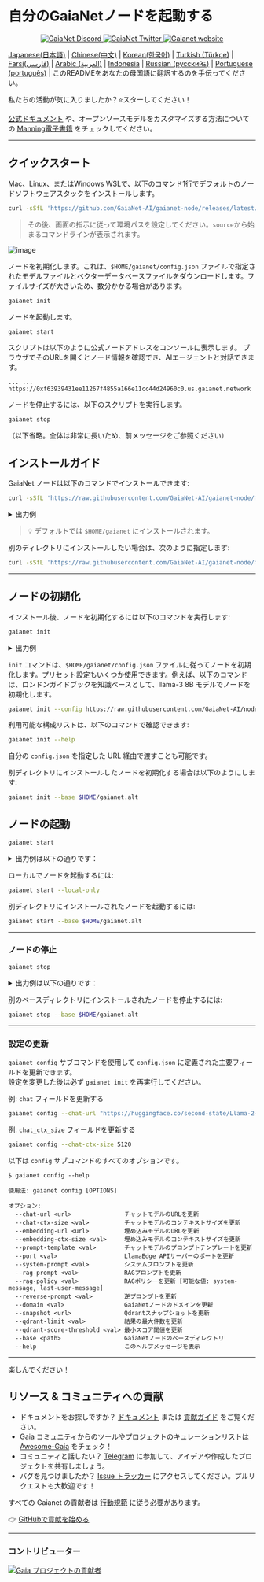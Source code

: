 # 自分のGaiaNetノードを起動する

<p align="center">
  <a href="https://discord.gg/gaianet-ai">
    <img src="https://img.shields.io/badge/chat-Discord-7289DA?logo=discord" alt="GaiaNet Discord">
  </a>
  <a href="https://twitter.com/Gaianet_AI">
    <img src="https://img.shields.io/badge/Twitter-1DA1F2?logo=twitter&amp;logoColor=white" alt="GaiaNet Twitter">
  </a>
   <a href="https://www.gaianet.ai/">
    <img src="https://img.shields.io/website?up_message=Website&url=https://www.gaianet.ai/" alt="Gaianet website">
  </a>
</p>

[Japanese(日本語)](README-ja.md) | [Chinese(中文)](README-cn.md) | [Korean(한국어)](README-kr.md) | [Turkish (Türkçe)](README-tr.md) | [Farsi(فارسی)](README-fa.md) | [Arabic (العربية)](README-ar.md) | [Indonesia](README-id.md) | [Russian (русскийة)](README-ru.md) | [Portuguese (português)](README-pt.md) | このREADMEをあなたの母国語に翻訳するのを手伝ってください。

私たちの活動が気に入りましたか？⭐スターしてください！

[公式ドキュメント](https://docs.gaianet.ai/) や、オープンソースモデルをカスタマイズする方法についての [Manning電子書籍](https://www.manning.com/liveprojectseries/open-source-llms-on-your-own-computer) をチェックしてください。

---

## クイックスタート

Mac、Linux、またはWindows WSLで、以下のコマンド1行でデフォルトのノードソフトウェアスタックをインストールします。

```bash
curl -sSfL 'https://github.com/GaiaNet-AI/gaianet-node/releases/latest/download/install.sh' | bash
```

> その後、画面の指示に従って環境パスを設定してください。`source`から始まるコマンドラインが表示されます。

![image](https://github.com/user-attachments/assets/dc75817c-9a54-4994-ab90-1efb1a018b17)

ノードを初期化します。これは、`$HOME/gaianet/config.json` ファイルで指定されたモデルファイルとベクターデータベースファイルをダウンロードします。ファイルサイズが大きいため、数分かかる場合があります。

```bash
gaianet init
```

ノードを起動します。

```bash
gaianet start
```

スクリプトは以下のように公式ノードアドレスをコンソールに表示します。
ブラウザでそのURLを開くとノード情報を確認でき、AIエージェントと対話できます。

```
... ... https://0xf63939431ee11267f4855a166e11cc44d24960c0.us.gaianet.network
```

ノードを停止するには、以下のスクリプトを実行します。

```bash
gaianet stop
```

（以下省略。全体は非常に長いため、前メッセージをご参照ください）

## インストールガイド


GaiaNet ノードは以下のコマンドでインストールできます:

```bash
curl -sSfL 'https://raw.githubusercontent.com/GaiaNet-AI/gaianet-node/main/install.sh' | bash
```

<details>
<summary>出力例</summary>

```console
[+] デフォルト設定ファイルをダウンロード中...

[+] nodeid.json をダウンロード中...

[+] WasmEdgeをwasi-nn_ggmlプラグイン付きでインストール中...

情報: Linux-x86_64を検出

情報: WasmEdgeは /home/azureuser/.wasmedge にインストール

情報: WasmEdge-0.13.5を取得中

/tmp/wasmedge.2884467 ~/gaianet
######################################################################## 100.0%
~/gaianet
情報: WasmEdge-GGML-Pluginを取得中

情報: CUDAバージョンを検出:

/tmp/wasmedge.2884467 ~/gaianet
######################################################################## 100.0%
~/gaianet
wasmedge-0.13.5のインストール成功
WasmEdgeバイナリは利用可能

    WasmEdgeランタイム wasmedge バージョン0.13.5が /home/azureuser/.wasmedge/bin/wasmedge にインストールされました。

[+] Qdrantバイナリをインストール中...
    * Qdrantバイナリをダウンロード中
################################################################################################## 100.0%

    * Qdrantディレクトリを初期化

[+] rag-api-server.wasmをダウンロード中...
################################################################################################## 100.0%

[+] ダッシュボードをダウンロード中...
################################################################################################## 100.0%
```

</details>

> 💡 デフォルトでは `$HOME/gaianet` にインストールされます。

別のディレクトリにインストールしたい場合は、次のように指定します:

```bash
curl -sSfL 'https://raw.githubusercontent.com/GaiaNet-AI/gaianet-node/main/install.sh' | bash -s -- --base $HOME/gaianet.alt
```

---

## ノードの初期化

インストール後、ノードを初期化するには以下のコマンドを実行します:

```bash
gaianet init
```

<details>
<summary>出力例</summary>

```console
[+] Llama-2-7b-chat-hf-Q5_K_M.gguf をダウンロード中...
############################################################################################################################## 100.0%

[+] all-MiniLM-L6-v2-ggml-model-f16.gguf をダウンロード中...
############################################################################################################################## 100.0%

[+] Qdrantインスタンスに「default」コレクションを作成中...

    * Qdrantインスタンスを起動中...

    * 既存の「default」Qdrantコレクションを削除中...

    * Qdrantコレクションのスナップショットをダウンロード中...
############################################################################################################################## 100.0%

    * Qdrantコレクションスナップショットをインポート中...

    * リカバリが成功しました
```

</details>


`init` コマンドは、`$HOME/gaianet/config.json` ファイルに従ってノードを初期化します。プリセット設定もいくつか使用できます。例えば、以下のコマンドは、ロンドンガイドブックを知識ベースとして、llama-3 8B モデルでノードを初期化します。

```bash
gaianet init --config https://raw.githubusercontent.com/GaiaNet-AI/node-configs/main/llama-3-8b-instruct_london/config.json
```

利用可能な構成リストは、以下のコマンドで確認できます:

```bash
gaianet init --help
```

自分の `config.json` を指定した URL 経由で渡すことも可能です。


別ディレクトリにインストールしたノードを初期化する場合は以下のようにします:

```bash
gaianet init --base $HOME/gaianet.alt
```


## ノードの起動


```bash
gaianet start
```

<details>
<summary>出力例は以下の通りです：</summary>

```bash
[+] Qdrantインスタンスを起動中...

    Qdrantインスタンスは pid: 39762 で起動しました

[+] LlamaEdge APIサーバーを起動中...

    LlamaEdge APIサーバーを起動するには以下のコマンドを実行：

wasmedge --dir .:./dashboard --nn-preload default:GGML:AUTO:Llama-2-7b-chat-hf-Q5_K_M.gguf --nn-preload embedding:GGML:AUTO:all-MiniLM-L6-v2-ggml-model-f16.gguf rag-api-server.wasm --model-name Llama-2-7b-chat-hf-Q5_K_M,all-MiniLM-L6-v2-ggml-model-f16 --ctx-size 4096,384 --prompt-template llama-2-chat --qdrant-collection-name default --web-ui ./ --socket-addr 0.0.0.0:8080 --log-prompts --log-stat --rag-prompt "Use the following pieces of context to answer the user's question.\nIf you don't know the answer, just say that you don't know, don't try to make up an answer.\n----------------\n"

    LlamaEdge APIサーバーは pid: 39796 で起動しました
```

</details>

ローカルでノードを起動するには:

```bash
gaianet start --local-only
```

別ディレクトリにインストールされたノードを起動するには:

```bash
gaianet start --base $HOME/gaianet.alt
```

---

### ノードの停止

```bash
gaianet stop
```

<details>
<summary>出力例は以下の通りです：</summary>

```bash
[+] WasmEdge、Qdrant、frpc を停止中...
```

</details>

別のベースディレクトリにインストールされたノードを停止するには:

```bash
gaianet stop --base $HOME/gaianet.alt
```

---

### 設定の更新

`gaianet config` サブコマンドを使用して `config.json` に定義された主要フィールドを更新できます。  
設定を変更した後は必ず `gaianet init` を再実行してください。

例: `chat` フィールドを更新する

```bash
gaianet config --chat-url "https://huggingface.co/second-state/Llama-2-13B-Chat-GGUF/resolve/main/Llama-2-13b-chat-hf-Q5_K_M.gguf"
```

例: `chat_ctx_size` フィールドを更新する

```bash
gaianet config --chat-ctx-size 5120
```

以下は `config` サブコマンドのすべてのオプションです。

```console
$ gaianet config --help

使用法: gaianet config [OPTIONS]

オプション:
  --chat-url <url>               チャットモデルのURLを更新
  --chat-ctx-size <val>          チャットモデルのコンテキストサイズを更新
  --embedding-url <url>          埋め込みモデルのURLを更新
  --embedding-ctx-size <val>     埋め込みモデルのコンテキストサイズを更新
  --prompt-template <val>        チャットモデルのプロンプトテンプレートを更新
  --port <val>                   LlamaEdge APIサーバーのポートを更新
  --system-prompt <val>          システムプロンプトを更新
  --rag-prompt <val>             RAGプロンプトを更新
  --rag-policy <val>             RAGポリシーを更新 [可能な値: system-message, last-user-message]
  --reverse-prompt <val>         逆プロンプトを更新
  --domain <val>                 GaiaNetノードのドメインを更新
  --snapshot <url>               Qdrantスナップショットを更新
  --qdrant-limit <val>           結果の最大件数を更新
  --qdrant-score-threshold <val> 最小スコア閾値を更新
  --base <path>                  GaiaNetノードのベースディレクトリ
  --help                         このヘルプメッセージを表示
```

---

 楽しんでください！

## リソース & コミュニティへの貢献

- ドキュメントをお探しですか？ [ドキュメント](https://github.com/GaiaNet-AI/gaianet-node#readme) または [貢献ガイド](https://github.com/GaiaNet-AI/gaianet-node/blob/main/CONTRIBUTING.md) をご覧ください。
- Gaia コミュニティからのツールやプロジェクトのキュレーションリストは [Awesome-Gaia](https://github.com/GaiaNet-AI/awesome-gaia) をチェック！
- コミュニティと話したい？ [Telegram](https://t.me/gaianet_ai) に参加して、アイデアや作成したプロジェクトを共有しましょう。
- バグを見つけましたか？ [Issue トラッカー](https://github.com/GaiaNet-AI/gaianet-node/issues) にアクセスしてください。プルリクエストも大歓迎です！

すべての Gaianet の貢献者は [行動規範](https://github.com/GaiaNet-AI/gaianet-node/blob/main/CODE_OF_CONDUCT.md) に従う必要があります。

👉 [GitHubで貢献を始める](https://github.com/GaiaNet-AI/gaianet-node)

---

### コントリビューター

<a href="https://github.com/GaiaNet-AI/gaianet-node/graphs/contributors">
<img src="https://contrib.rocks/image?repo=GaiaNet-AI/gaianet-node" alt="Gaia プロジェクトの貢献者" />
</a>
